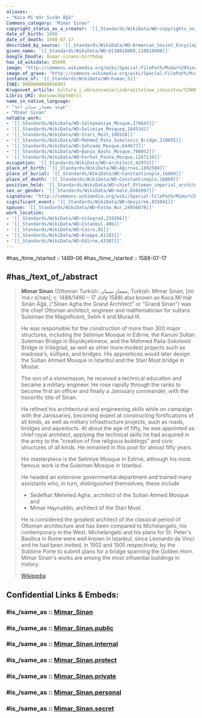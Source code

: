```yaml
---
aliases:
- "Koca Mi'mâr Sinân Âğâ"
Commons_category: "Mimar Sinan"
copyright_status_as_a_creator: '[[_Standards/WikiData/WD~copyrights_on_works_have_expired,71887839]]'
date_of_birth: 1490
date_of_death: 1588-07-17
described_by_source: '[[_Standards/WikiData/WD~Armenian_Soviet_Encyclopedia,2657718]]'
given_name: '[[_Standards/WikiData/WD~Q110818088,110818088]]'
Google_Doodle: mimar-sinans-birthday
has_id_wikidata: Q5600
image: "http://commons.wikimedia.org/wiki/Special:FilePath/Mimar%20Sinan%2C%20architecte%20de%20Soliman%20le%20Magnifique.jpg"
image_of_grave: "http://commons.wikimedia.org/wiki/Special:FilePath/Mimar%20Sinan%20T%C3%BCrbesi.jpg"
instance_of: '[[_Standards/WikiData/WD~human,5]]'
ISNI: 0000000080016993
Krugosvet_article: kultura_i_obrazovanie/izobrazitelnoe_iskusstvo/SINAN.html
Libris_URI: dwxsvwcnbptk6rsl
name_in_native_language:
- "قوجه معمار سنان آغا"
- "Mimar Sinan"
notable_work:
- '[[_Standards/WikiData/WD~Süleymaniye_Mosque,178643]]'
- '[[_Standards/WikiData/WD~Selimiye_Mosqueq,184534]]'
- '[[_Standards/WikiData/WD~Stari_Most,188528]]'
- '[[_Standards/WikiData/WD~Mehmed_Paša_Sokolović_Bridge,210055]]'
- '[[_Standards/WikiData/WD~Şehzade_Mosque,644677]]'
- '[[_Standards/WikiData/WD~Banya_Bashi_Mosque,790052]]'
- '[[_Standards/WikiData/WD~Ferhat_Pasha_Mosque,1267134]]'
occupation: '[[_Standards/WikiData/WD~architect,42973]]'
place_of_birth: '[[_Standards/WikiData/WD~Ağırnas,1892504]]'
place_of_burial: '[[_Standards/WikiData/WD~Constantinople,16869]]'
place_of_death: '[[_Standards/WikiData/WD~Constantinople,16869]]'
position_held: '[[_Standards/WikiData/WD~chief_Ottoman_imperial_architect,130685555]]'
sex_or_gender: '[[_Standards/WikiData/WD~male,6581097]]'
signature: "http://commons.wikimedia.org/wiki/Special:FilePath/Mimar%20Sinan%20signature.png"
significant_event: '[[_Standards/WikiData/WD~devşirme,815841]]'
spouse: '[[_Standards/WikiData/WD~Fatma_Nur,24956078]]'
work_location:
- '[[_Standards/WikiData/WD~Višegrad,239266]]'
- '[[_Standards/WikiData/WD~Istanbul,406]]'
- '[[_Standards/WikiData/WD~Cairo,85]]'
- '[[_Standards/WikiData/WD~Aleppo,41183]]'
- '[[_Standards/WikiData/WD~Edirne,43387]]'
---
```


#has_/time_/started :: 1489-06
#has_/time_/started :: 1588-07-17 

## #has_/text_of_/abstract 

> **Mimar Sinan** (Ottoman Turkish: معمار سينان, Turkish: Mimar Sinan, [miːˈmaːɾ siˈnan]; 
> c. 1488/1490 – 17 July 1588) also known as Koca Mi'mâr Sinân Âğâ, 
> ("Sinan Agha the Grand Architect" or "Grand Sinan") 
> was the chief Ottoman architect, engineer and mathematician for sultans Suleiman the Magnificent, 
> Selim II and Murad III. 
> 
> He was responsible for the construction of more than 300 major structures, 
> including the Selimiye Mosque in Edirne, the Kanuni Sultan Suleiman Bridge in Büyükçekmece, 
> and the Mehmed Paša Sokolović Bridge in Višegrad, 
> as well as other more modest projects such as madrasa's, külliyes, and bridges. 
> His apprentices would later design the Sultan Ahmed Mosque in Istanbul 
> and the Stari Most bridge in Mostar.
>
> The son of a stonemason, he received a technical education and became a military engineer. 
> He rose rapidly through the ranks to become first an officer and finally a Janissary commander, 
> with the honorific title of Sinan. 
> 
> He refined his architectural and engineering skills while on campaign with the Janissaries, 
> becoming expert at constructing fortifications of all kinds, 
> as well as military infrastructure projects, such as roads, bridges and aqueducts. 
> At about the age of fifty, he was appointed as chief royal architect, 
> applying the technical skills he had acquired in the army 
> to the "creation of fine religious buildings" and civic structures of all kinds. 
> He remained in this post for almost fifty years.
>
> His masterpiece is the Selimiye Mosque in Edirne, 
> although his most famous work is the Suleiman Mosque in Istanbul. 
> 
> He headed an extensive governmental department 
> and trained many assistants who, in turn, distinguished themselves; these include 
> - Sedefkar Mehmed Agha, architect of the Sultan Ahmed Mosque and 
> - Mimar Hayruddin, architect of the Stari Most. 
> 
> He is considered the greatest architect of the classical period of Ottoman architecture 
> and has been compared to Michelangelo, his contemporary in the West. 
> Michelangelo and his plans for St. Peter's Basilica in Rome were well known in Istanbul, 
> since Leonardo da Vinci and he had been invited, in 1502 and 1505 respectively, 
> by the Sublime Porte to submit plans for a bridge spanning the Golden Horn. 
> Mimar Sinan's works are among the most influential buildings in history.
>
> [Wikipedia](https://en.wikipedia.org/wiki/Mimar%20Sinan)


## Confidential Links & Embeds: 

### #is_/same_as :: [Mimar_Sinan](Mimar_Sinan.md) 

### #is_/same_as :: [Mimar_Sinan.public](/_public/Technology/Construction/Architecture/Architect/Mimar_Sinan.public.md) 

### #is_/same_as :: [Mimar_Sinan.internal](/_internal/Technology/Construction/Architecture/Architect/Mimar_Sinan.internal.md) 

### #is_/same_as :: [Mimar_Sinan.protect](/_protect/Technology/Construction/Architecture/Architect/Mimar_Sinan.protect.md) 

### #is_/same_as :: [Mimar_Sinan.private](/_private/Technology/Construction/Architecture/Architect/Mimar_Sinan.private.md) 

### #is_/same_as :: [Mimar_Sinan.personal](/_personal/Technology/Construction/Architecture/Architect/Mimar_Sinan.personal.md) 

### #is_/same_as :: [Mimar_Sinan.secret](/_secret/Technology/Construction/Architecture/Architect/Mimar_Sinan.secret.md)

